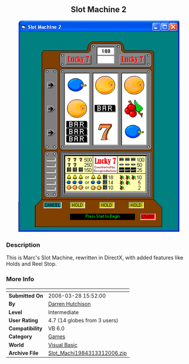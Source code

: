 ﻿<div align="center">

## Slot Machine 2

<img src="PIC2006331812251652.GIF">
</div>

### Description

This is Marc's Slot Machine, rewritten in DirectX, with added features like Holds and Reel Stop.
 
### More Info
 


<span>             |<span>
---                |---
**Submitted On**   |2006-03-28 15:52:00
**By**             |[Darren Hutchison](https://github.com/Planet-Source-Code/PSCIndex/blob/master/ByAuthor/darren-hutchison.md)
**Level**          |Intermediate
**User Rating**    |4.7 (14 globes from 3 users)
**Compatibility**  |VB 6\.0
**Category**       |[Games](https://github.com/Planet-Source-Code/PSCIndex/blob/master/ByCategory/games__1-38.md)
**World**          |[Visual Basic](https://github.com/Planet-Source-Code/PSCIndex/blob/master/ByWorld/visual-basic.md)
**Archive File**   |[Slot\_Machi1984313312006\.zip](https://github.com/Planet-Source-Code/darren-hutchison-slot-machine-2__1-64859/archive/master.zip)








